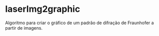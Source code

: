 # laserImg2graphic
Algoritmo para criar o gráfico de um padrão de difração de Fraunhofer a partir de imagens.
